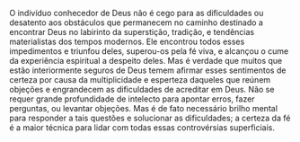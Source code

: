﻿O indivíduo conhecedor de Deus não é cego para as dificuldades ou desatento aos obstáculos que permanecem no caminho destinado a encontrar Deus no labirinto da superstição, tradição, e tendências materialistas dos tempos modernos. Ele encontrou todos esses impedimentos e triunfou deles, superou-os pela fé viva, e alcançou o cume da experiência espiritual a despeito deles. Mas é verdade que muitos que estão interiormente seguros de Deus temem afirmar esses sentimentos de certeza por causa da multiplicidade e esperteza daqueles que reúnem objeções e engrandecem as dificuldades de acreditar em Deus. Não se requer grande profundidade de intelecto para apontar erros, fazer perguntas, ou levantar objeções. Mas é de fato necessário brilho mental para responder a tais questões e solucionar as dificuldades; a certeza da fé é a maior técnica para lidar com todas essas controvérsias superficiais.